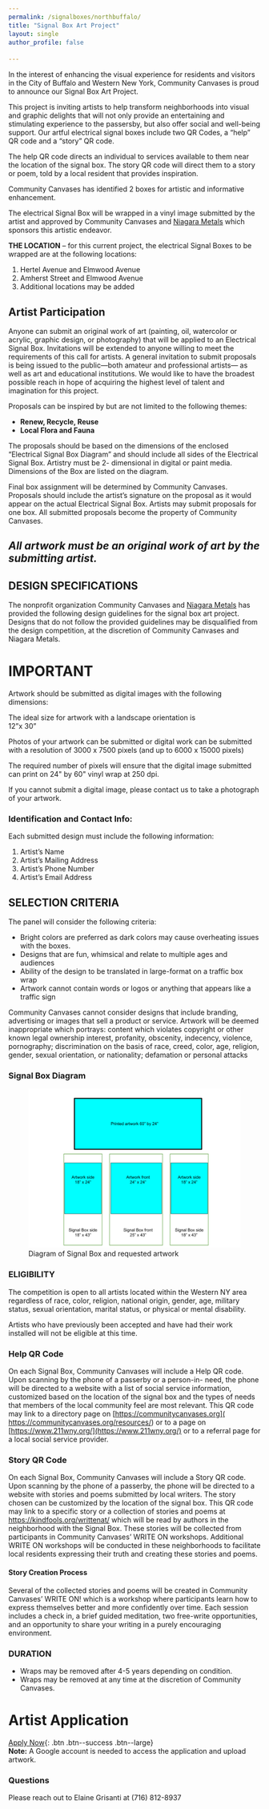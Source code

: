 ```yaml
---
permalink: /signalboxes/northbuffalo/
title: "Signal Box Art Project"
layout: single
author_profile: false

---
```


In the interest of enhancing the visual experience for
residents and visitors in the City of Buffalo and Western New
York, Community Canvases is proud to announce our Signal Box
Art Project.

This project is inviting artists to help transform
neighborhoods into visual and graphic delights that will not only
provide an entertaining and stimulating experience to the
passersby, but also offer social and well-being support. Our artful
electrical signal boxes include two QR Codes, a “help” QR code
and a “story” QR code.

The help QR code directs an individual to services available
to them near the location of the signal box. The story QR code will
direct them to a story or poem, told by a local resident that
provides inspiration. 

Community Canvases has identified 2 boxes for artistic and
informative enhancement.

The electrical Signal Box will be wrapped in a vinyl image
submitted by the artist and approved by Community Canvases
and [Niagara Metals](https://www.niagarametals.com) which sponsors this artistic endeavor.

**THE LOCATION** – for this current project, the electrical Signal
Boxes to be wrapped are at the following locations:
1. Hertel Avenue and Elmwood Avenue
2. Amherst Street and Elmwood Avenue
3. Additional locations may be added

## Artist Participation

Anyone can submit an original work of art (painting, oil, watercolor
or acrylic, graphic design, or photography) that will be applied to an
Electrical Signal Box. Invitations will be extended to anyone
willing to meet the requirements of this call for artists. A general
invitation to submit proposals is being issued to the public—both
amateur and professional artists— as well as art and educational
institutions. We would like to have the broadest possible reach in
hope of acquiring the highest level of talent and imagination for
this project.

Proposals can be inspired by but are not limited to the following
themes:
- **Renew, Recycle, Reuse**
- **Local Flora and Fauna**

The proposals should be based on the dimensions of the
enclosed “Electrical Signal Box Diagram” and should include all
sides of the Electrical Signal Box. Artistry must be 2- dimensional
in digital or paint media. Dimensions of the Box are listed on the
diagram.

Final box assignment will be determined by Community
Canvases. Proposals should include the artist’s signature on the
proposal as it would appear on the actual Electrical Signal Box.
Artists may submit proposals for one box. All submitted proposals
become the property of Community Canvases.

## *All artwork must be an original work of art by the submitting artist.*

## DESIGN SPECIFICATIONS
The nonprofit organization Community Canvases and
[Niagara Metals](https://www.niagarametals.com)
has provided the following design guidelines
for the signal box art project. Designs that do not follow
the provided guidelines may be disqualified from the design
competition, at the discretion of Community Canvases and
Niagara Metals.

# IMPORTANT

Artwork should be submitted as digital images with the
following dimensions:<br>

The ideal size for artwork with a landscape orientation is<br>
12”x 30”

Photos of your artwork can be submitted or digital work
can be submitted with a resolution of 3000 x 7500 pixels
(and up to 6000 x 15000 pixels)

The required number of pixels will ensure that the
digital image submitted can print on 24" by 60" vinyl wrap
at 250 dpi.

If you cannot submit a digital image, please contact us
to take a photograph of your artwork.
 
### Identification and Contact Info: 
Each submitted design must include the following information:
1. Artist’s Name
2. Artist’s Mailing Address
3. Artist’s Phone Number
4. Artist’s Email Address

## SELECTION CRITERIA
The panel will consider the following criteria:
- Bright colors are preferred as dark colors may cause
overheating issues with the boxes.
- Designs that are fun, whimsical and relate to multiple ages and
audiences
- Ability of the design to be translated in large-format on a traffic
box wrap
- Artwork cannot contain words or logos or anything that appears like a traffic sign

Community Canvases cannot consider designs that include
branding, advertising or images that sell a product or service.
Artwork will be deemed inappropriate which portrays: content
which violates copyright or other known legal ownership interest,
profanity, obscenity, indecency, violence, pornography;
discrimination on the basis of race, creed, color, age, religion,
gender, sexual orientation, or nationality; defamation or personal
attacks

### Signal Box Diagram
<figure style="max-width: 900px" class="align-center">
  <img src="/assets/images/SignalBoxDiagram.svg" alt="Signal box Diagram">
  <figcaption>Diagram of Signal Box and requested artwork</figcaption>
</figure> 

### ELIGIBILITY
The competition is open to all artists located within the Western
NY area regardless of race, color, religion, national origin, gender,
age, military status, sexual orientation, marital status, or physical
or mental disability.

Artists who have previously been accepted and have had their
work installed will not be eligible at this time.

### Help QR Code
On each Signal Box, Community Canvases will include a Help QR
code. Upon scanning by the phone of a passerby or a person-in-
need, the phone will be directed to a website with a list of social
service information, customized based on the location of the
signal box and the types of needs that members of the local
community feel are most relevant. This QR code may link to a
directory page on [https://communitycanvases.org](
https://communitycanvases.org/resources/) or to a page on
[https://www.211wny.org/](https://www.211wny.org/)
or to a referral page for a local social service provider.

### Story QR Code
On each Signal Box, Community Canvases will include a Story
QR code. Upon scanning by the phone of a passerby, the phone
will be directed to a website with stories and poems submitted by
local writers. The story chosen can be customized by the location
of the signal box. This QR code may link to a specific story or a
collection of stories and poems at https://kindfools.org/writtenat/
which will be read by authors in the neighborhood with the Signal
Box. These stories will be collected from participants in
Community Canvases’ WRITE ON workshops. Additional WRITE
ON workshops will be conducted in these neighborhoods to
facilitate local residents expressing their truth and creating these
stories and poems.

#### Story Creation Process
Several of the collected stories and poems will be created in
Community Canvases’ WRITE ON! which is a workshop where
participants learn how to express themselves better and more
confidently over time. Each session includes a check in, a brief
guided meditation, two free-write opportunities, and an
opportunity to share your writing in a purely encouraging
environment.

### DURATION
- Wraps may be removed after 4-5 years depending on condition.
- Wraps may be removed at any time at the discretion of
Community Canvases.


# Artist Application

[Apply Now](https://docs.google.com/forms/d/e/1FAIpQLSf-nt3owVZFp9VAyQ8Bdsuz2yw8sp42zyoeywqvfMVT_ch9HA/viewform){: .btn .btn--success .btn--large}<br>
**Note:** A Google account is needed to access the application and upload artwork.

### Questions
Please reach out to Elaine Grisanti at (716) 812-8937
